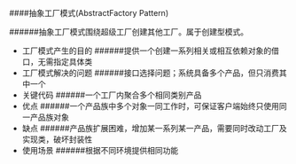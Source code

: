 ####抽象工厂模式(AbstractFactory Pattern)
           
######抽象工厂模式围绕超级工厂创建其他工厂。属于创建型模式。

* 工厂模式产生的目的
######提供一个创建一系列相关或相互依赖对象的借口，无需指定具体类
* 工厂模式解决的问题
######接口选择问题；系统具备多个产品，但只消费其中一个
* 关键代码
######一个工厂内聚合多个相同类别产品
* 优点
######一个产品族中多个对象一同工作时，可保证客户端始终只使用同一产品族对象
* 缺点
######产品族扩展困难，增加某一系列某一产品，需要同时改动工厂及实现类，破坏封装性
* 使用场景
######根据不同环境提供相同功能



